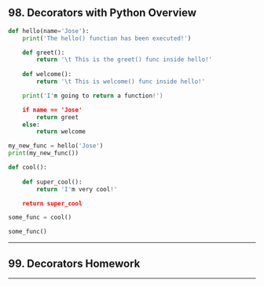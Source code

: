 ## 98. Decorators with Python Overview

```python
def hello(name='Jose'):
    print('The hello() function has been executed!')

    def greet():
        return '\t This is the greet() func inside hello!'
    
    def welcome():
        return '\t This is welcome() func inside hello!'

    print('I'm going to return a function!')

    if name == 'Jose'
        return greet
    else:
        return welcome
```

```python
my_new_func = hello('Jose')
print(my_new_func())
```
```python
def cool():
    
    def super_cool():
        return 'I'm very cool!'

    return super_cool
```

```python
some_func = cool()

some_func()
```
***

## 99. Decorators Homework

***
